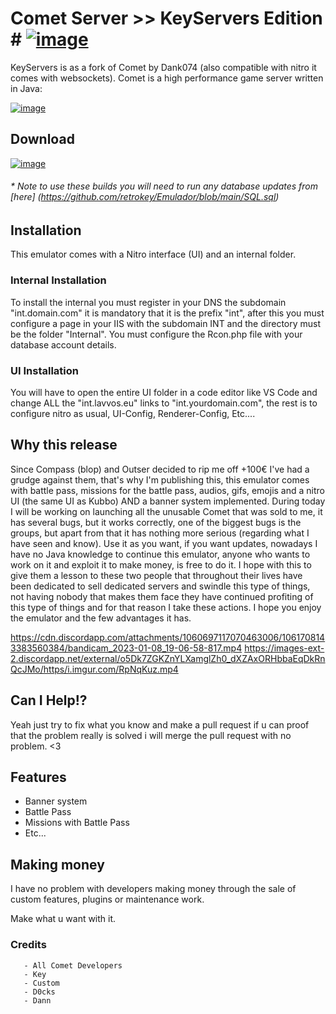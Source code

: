# Comet Server >> KeyServers Edition # [![image](https://i.imgur.com/zE3mMpT.png)](https://discord.gg/)

KeyServers is as a fork of Comet by Dank074 (also compatible with nitro it comes with websockets). Comet is a high performance game server written in Java:



[![image](https://img.shields.io/discord/557240155040251905?style=for-the-badge&logo=discord&color=7289DA&label=KREWS&logoColor=fff)](https://cometproject.net/)

## Download ##
[![image](https://img.shields.io/badge/STABLE%20RELEASES-0.0.1-success.svg?style=for-the-badge&logo=appveyor)](https://github.com/retrokey/Emulador/releases)

###### * Note to use these builds you will need to run any database updates from [here] (https://github.com/retrokey/Emulador/blob/main/SQL.sql) #######

## Installation ##

This emulator comes with a Nitro interface (UI) and an internal folder.

### Internal Installation ###

To install the internal you must register in your DNS the subdomain "int.domain.com" it is mandatory that it is the prefix "int", after this you must configure a page in your IIS with the subdomain INT and the directory must be the folder "Internal". You must configure the Rcon.php file with your database account details.

### UI Installation ###

You will have to open the entire UI folder in a code editor like VS Code and change ALL the "int.lavvos.eu" links to "int.yourdomain.com", the rest is to configure nitro as usual, UI-Config, Renderer-Config, Etc....

## Why this release ##

Since Compass (blop) and Outser decided to rip me off +100€ I've had a grudge against them, that's why I'm publishing this, this emulator comes with battle pass, missions for the battle pass, audios, gifs, emojis and a nitro UI (the same UI as Kubbo) AND a banner system implemented. During today I will be working on launching all the unusable Comet that was sold to me, it has several bugs, but it works correctly, one of the biggest bugs is the groups, but apart from that it has nothing more serious (regarding what I have seen and know). Use it as you want, if you want updates, nowadays I have no Java knowledge to continue this emulator, anyone who wants to work on it and exploit it to make money, is free to do it. I hope with this to give them a lesson to these two people that throughout their lives have been dedicated to sell dedicated servers and swindle this type of things, not having nobody that makes them face they have continued profiting of this type of things and for that reason I take these actions. I hope you enjoy the emulator and the few advantages it has.

https://cdn.discordapp.com/attachments/1060697117070463006/1061708143383560384/bandicam_2023-01-08_19-06-58-817.mp4
https://images-ext-2.discordapp.net/external/o5Dk7ZGKZnYLXamglZh0_dXZAxORHbbaEqDkRnQcJMo/https/i.imgur.com/RpNqKuz.mp4


## Can I Help!? ##
Yeah just try to fix what you know and make a pull request if u can proof that the problem really is solved i will merge the pull request with no problem. <3

## Features ##

- Banner system
- Battle Pass
- Missions with Battle Pass
- Etc...

## Making money ##
I have no problem with developers making money through the sale of custom features, plugins or maintenance work.

Make what u want with it.






### Credits ###
    
       - All Comet Developers
       - Key
       - Custom
       - D0cks
       - Dann


